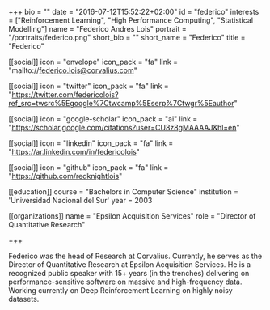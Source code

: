 +++
bio = ""
date = "2016-07-12T15:52:22+02:00"
id = "federico"
interests = ["Reinforcement Learning", "High Performance Computing", "Statistical Modelling"]
name = "Federico Andres Lois"
portrait = "/portraits/federico.png"
short_bio = ""
short_name = "Federico"
title = "Federico"

[[social]]
    icon = "envelope"
    icon_pack = "fa"
    link = "mailto://federico.lois@corvalius.com"

[[social]]
    icon = "twitter"
    icon_pack = "fa"
    link = "https://twitter.com/federicolois?ref_src=twsrc%5Egoogle%7Ctwcamp%5Eserp%7Ctwgr%5Eauthor"

[[social]]
    icon = "google-scholar"
    icon_pack = "ai"
    link = "https://scholar.google.com/citations?user=CU8z8gMAAAAJ&hl=en"

[[social]]
    icon = "linkedin"
    icon_pack = "fa"
    link = "https://ar.linkedin.com/in/federicolois"

[[social]]
    icon = "github"
    icon_pack = "fa"
    link = "https://github.com/redknightlois"

[[education]]
    course = "Bachelors in Computer Science"
    institution = 'Universidad Nacional del Sur'
    year = 2003

[[organizations]]
    name = "Epsilon Acquisition Services"
    role = "Director of Quantitative Research"

+++

Federico was the head of Research at Corvalius. Currently, he serves as the Director of Quantitative Research at Epsilon Acquisition Services. He is a recognized public speaker with 15+ years (in the trenches) delivering on performance-sensitive software on massive and high-frequency data. Working currently on Deep Reinforcement Learning on highly noisy datasets.
